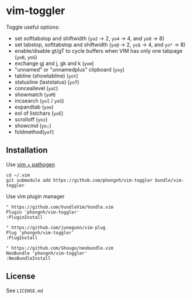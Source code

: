 # vim-toggler

Toggle useful options:

* set softtabstop and shiftwidth (`yo2` -> 2, `yo4` -> 4, and `yo8` -> 8)
* set tabstop, softtabstop and shiftwidth (`yo@` -> 2, `yo$` -> 4, and `yo*` -> 8)
* enable/disable gt/gT to cycle buffers when VIM has only one tabpage (`yoB`, `yoG`)
* exchange gj and j, gk and k (`yom`)
* "unnamed" or "unnamedplus" clipboard (`yoy`)
* tabline (showtabline) (`yot`)
* statusline (laststatus) (`yoT`)
* conceallevel (`yoC`)
* showmatch (`yoM`)
* incsearch (`yoI` / `yoS`)
* expandtab (`yoe`)
* eol of listchars (`yoE`)
* scrolloff (`yoz`)
* showcmd (`yo;`)
* foldmethod(`yof`)

## Installation

Use [vim + pathogen](http://vimcasts.org/episodes/synchronizing-plugins-with-git-submodules-and-pathogen)

    cd ~/.vim
    git submodule add https://github.com/phongnh/vim-toggler bundle/vim-toggler

Use vim plugin manager

    " https://github.com/VundleVim/Vundle.vim
    Plugin 'phongnh/vim-toggler'
    :PluginInstall

    " https://github.com/junegunn/vim-plug
    Plug 'phongnh/vim-toggler'
    :PlugInstall

    " https://github.com/Shougo/neobundle.vim
    NeoBundle 'phongnh/vim-toggler'
    :NeoBundleInstall

## License

See `LICENSE.md`
